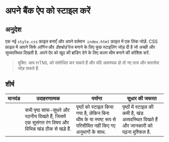 # अपने बैंक ऐप को स्टाइल करें

## अनुदेश

एक नई `style.css` फ़ाइल बनाएँ और अपने वर्तमान` index.html` फ़ाइल में एक लिंक जोड़ें. CSS फ़ाइल में आपने सिर्फ _लॉगिन_ और _डैशबोर्ड_ पेज बनाने के लिए कुछ स्टाइलिंग जोड़ दी है जो अच्छी और सुव्यवस्थित दिखती है. अपने ऐप को खुद की ब्रांडिंग देने के लिए कलर थीम बनाने की कोशिश करें.

> युक्ति: आप HTML को संशोधित कर सकते हैं और यदि आवश्यक हो तो नए तत्व और क्लासेस जोड़ सकते हैं.

## शीर्ष

| मानदंड | उदाहरणात्मक                                                                                       | पर्याप्त                                                                                                | सुधार की जरूरत                                                                         |
| ------ | ------------------------------------------------------------------------------------------------- | ------------------------------------------------------------------------------------------------------- | -------------------------------------------------------------------------------------- |
|        | सभी पृष्ठ साफ-सुथरे और पठनीय दिखते हैं, जिसमें एक सुसंगत रंग विषय और विभिन्न खंड ठीक से खड़े हैं. | पृष्ठों को स्टाइल किया गया है, लेकिन बिना थीम के या स्पष्ट रूप से परिसीमित नहीं किए गए अनुभागों के साथ. | पृष्ठों में स्टाइल की कमी है, खंड अव्यवस्थित दिखते हैं और जानकारी को पढ़ना मुश्किल है. |
